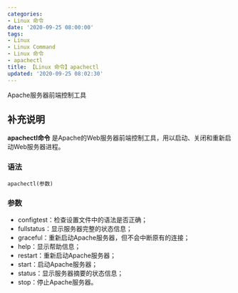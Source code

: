 ```yaml
---
categories:
- Linux 命令
date: '2020-09-25 08:00:00'
tags:
- Linux
- Linux Command
- Linux 命令
- apachectl
title: 【Linux 命令】apachectl
updated: '2020-09-25 08:02:30'
---
```


Apache服务器前端控制工具

## 补充说明

**apachectl命令** 是Apache的Web服务器前端控制工具，用以启动、关闭和重新启动Web服务器进程。

###  语法

```
apachectl(参数)
```

###  参数

* configtest：检查设置文件中的语法是否正确；
* fullstatus：显示服务器完整的状态信息；
* graceful：重新启动Apache服务器，但不会中断原有的连接；
* help：显示帮助信息；
* restart：重新启动Apache服务器；
* start：启动Apache服务器；
* status：显示服务器摘要的状态信息；
* stop：停止Apache服务器。


<!-- Linux命令行搜索引擎：https://jaywcjlove.github.io/linux-command/ -->